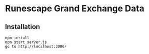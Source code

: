 # Runescape Grand Exchange Data

## Installation
```
npm install
npm start server.js
go to http://localhost:3000/
```

